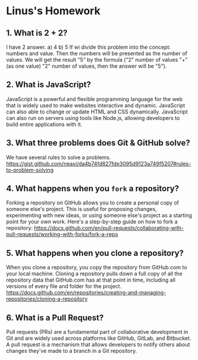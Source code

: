 # Linus's Homework

## 1. What is 2 + 2?
I have 2 answer.
a) 4
b) 5 
  If wi divide this problem into the concept: numbers and value. Then the numbers will be presented as the number of values. We will get the result "5" by the formula ("2" number of values "+" (as one value) "2" number of values, then the answer will be "5").
## 2. What is JavaScript?

JavaScript is a powerful and flexible programming language for the web that is widely used to make websites interactive and dynamic. JavaScript can also able to change or update HTML and CSS dynamically. JavaScript can also run on servers using tools like Node.js, allowing developers to build entire applications with it.

## 3. What three problems does Git & GitHub solve?
We have several rules to solve a problems. 
https://gist.github.com/neaxi/da4b74fd827fde3095d9123a749f5207#rules-to-problem-solving

## 4. What happens when you `fork` a repository?
Forking a repository on GitHub allows you to create a personal copy of someone else's project. This is useful for proposing changes, experimenting with new ideas, or using someone else's project as a starting point for your own work. Here's a step-by-step guide on how to fork a repository: https://docs.github.com/en/pull-requests/collaborating-with-pull-requests/working-with-forks/fork-a-repo


## 5. What happens when you clone a repository?

When you clone a repository, you copy the repository from GitHub.com to your local machine. Cloning a repository pulls down a full copy of all the repository data that GitHub.com has at that point in time, including all versions of every file and folder for the project.
https://docs.github.com/en/repositories/creating-and-managing-repositories/cloning-a-repository
## 6. What is a Pull Request?

Pull requests (PRs) are a fundamental part of collaborative development in Git and are widely used across platforms like GitHub, GitLab, and Bitbucket. A pull request is a mechanism that allows developers to notify others about changes they’ve made to a branch in a Git repository.
